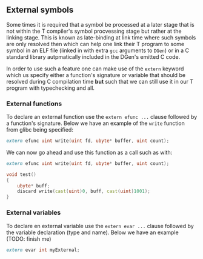 ## External symbols

Some times it is required that a symbol be processed at a later stage that is not within the T compiler's symbol procvessing stage but rather at the linking stage. This is known as late-binding at link time where such symbols are only resolved then which can help one link their T program to some symbol in an ELF file (linked in with extra `gcc` arguments to `DGen`) or in a C standard library autpmatically included in the DGen's emitted C code.

In order to use such a feature one can make use of the `extern` keyword which us specify either a function's signature or variable that should be resolved during C compilation time **but** such that we can still use it in our T program with typechecking and all.

### External functions

To declare an external function use the `extern efunc ...` clause followed by a function's signature. Below we have an example of the `write` function from glibc being specified:

```{.d .numberLines}
extern efunc uint write(uint fd, ubyte* buffer, uint count);
```

We can now go ahead and use this function as a call such as with:

```{.d .numberLines}
extern efunc uint write(uint fd, ubyte* buffer, uint count);

void test()
{
    ubyte* buff;
    discard write(cast(uint)0, buff, cast(uint)1001);
}
```

### External variables

To declare en external variable use the `extern evar ...` clause followed by the variable declaration (type and name). Below we have an example (TODO: finish me)

```{.d .numberLines}
extern evar int myExternal;
```
